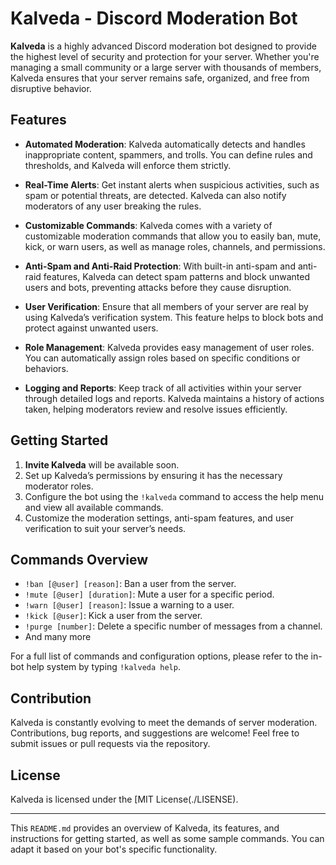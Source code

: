 
# Kalveda - Discord Moderation Bot

**Kalveda** is a highly advanced Discord moderation bot designed to provide the highest level of security and protection for your server. Whether you're managing a small community or a large server with thousands of members, Kalveda ensures that your server remains safe, organized, and free from disruptive behavior.

## Features

- **Automated Moderation**: Kalveda automatically detects and handles inappropriate content, spammers, and trolls. You can define rules and thresholds, and Kalveda will enforce them strictly.
  
- **Real-Time Alerts**: Get instant alerts when suspicious activities, such as spam or potential threats, are detected. Kalveda can also notify moderators of any user breaking the rules.
  
- **Customizable Commands**: Kalveda comes with a variety of customizable moderation commands that allow you to easily ban, mute, kick, or warn users, as well as manage roles, channels, and permissions.

- **Anti-Spam and Anti-Raid Protection**: With built-in anti-spam and anti-raid features, Kalveda can detect spam patterns and block unwanted users and bots, preventing attacks before they cause disruption.
  
- **User Verification**: Ensure that all members of your server are real by using Kalveda’s verification system. This feature helps to block bots and protect against unwanted users.
  
- **Role Management**: Kalveda provides easy management of user roles. You can automatically assign roles based on specific conditions or behaviors.
  
- **Logging and Reports**: Keep track of all activities within your server through detailed logs and reports. Kalveda maintains a history of actions taken, helping moderators review and resolve issues efficiently.

## Getting Started

1. **Invite Kalveda** will be available soon.
2. Set up Kalveda’s permissions by ensuring it has the necessary moderator roles.
3. Configure the bot using the `!kalveda` command to access the help menu and view all available commands.
4. Customize the moderation settings, anti-spam features, and user verification to suit your server’s needs.

## Commands Overview

- `!ban [@user] [reason]`: Ban a user from the server.
- `!mute [@user] [duration]`: Mute a user for a specific period.
- `!warn [@user] [reason]`: Issue a warning to a user.
- `!kick [@user]`: Kick a user from the server.
- `!purge [number]`: Delete a specific number of messages from a channel.
- And many more 

For a full list of commands and configuration options, please refer to the in-bot help system by typing `!kalveda help`.

## Contribution

Kalveda is constantly evolving to meet the demands of server moderation. Contributions, bug reports, and suggestions are welcome! Feel free to submit issues or pull requests via the repository.

## License

Kalveda is licensed under the [MIT License(./LISENSE).

---

This `README.md` provides an overview of Kalveda, its features, and instructions for getting started, as well as some sample commands. You can adapt it based on your bot's specific functionality.

